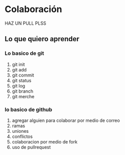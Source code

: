 # Colaboración
HAZ UN PULL PLSS


## Lo que quiero aprender

### Lo basico de git
1. git init
2. git add
3. git commit
4. git status
5. git log
6. git branch
7. git merche

### lo basico de github

1. agregar alguien para colaborar por medio de correo
2. ramas
3. uniones
4. conflictos
5. colaboracion por medio de fork
6. uso de pullrequest
